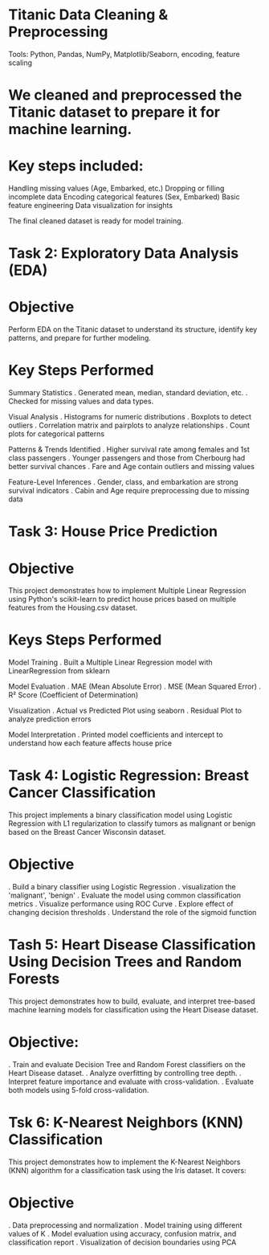 # Titanic Data Cleaning & Preprocessing
  Tools: Python, Pandas, NumPy, Matplotlib/Seaborn, encoding, feature scaling 
# We cleaned and preprocessed the Titanic dataset to prepare it for machine learning.
# Key steps included:
  Handling missing values (Age, Embarked, etc.)
  Dropping or filling incomplete data
  Encoding categorical features (Sex, Embarked)
  Basic feature engineering 
  Data visualization for insights

The final cleaned dataset is ready for model training.

# Task 2: Exploratory Data Analysis (EDA)

# Objective
Perform EDA on the Titanic dataset to understand its structure, identify key patterns, and prepare for further modeling.
# Key Steps Performed
Summary Statistics
. Generated mean, median, standard deviation, etc.
. Checked for missing values and data types.

Visual Analysis
. Histograms for numeric distributions
. Boxplots to detect outliers
. Correlation matrix and pairplots to analyze relationships
. Count plots for categorical patterns

Patterns & Trends Identified
. Higher survival rate among females and 1st class passengers
. Younger passengers and those from Cherbourg had better survival chances
. Fare and Age contain outliers and missing values

Feature-Level Inferences
. Gender, class, and embarkation are strong survival indicators
. Cabin and Age require preprocessing due to missing data

# Task 3: House Price Prediction
# Objective
This project demonstrates how to implement Multiple Linear Regression using Python's scikit-learn to predict house prices based on multiple features from the Housing.csv dataset.
# Keys Steps Performed
Model Training
. Built a Multiple Linear Regression model with LinearRegression from sklearn

Model Evaluation
. MAE (Mean Absolute Error)
. MSE (Mean Squared Error)
. R² Score (Coefficient of Determination)

Visualization
. Actual vs Predicted Plot using seaborn
. Residual Plot to analyze prediction errors

Model Interpretation
. Printed model coefficients and intercept to understand how each feature affects house price

# Task 4: Logistic Regression: Breast Cancer Classification
This project implements a binary classification model using Logistic Regression with L1 regularization to classify tumors as malignant or benign based on the Breast Cancer Wisconsin dataset.

# Objective
. Build a binary classifier using Logistic Regression
. visualization the 'malignant', 'benign'
. Evaluate the model using common classification metrics
. Visualize performance using ROC Curve
. Explore effect of changing decision thresholds
. Understand the role of the sigmoid function

# Tash 5: Heart Disease Classification Using Decision Trees and Random Forests
This project demonstrates how to build, evaluate, and interpret tree-based machine learning models for classification using the Heart Disease dataset.

# Objective:
. Train and evaluate Decision Tree and Random Forest classifiers on the Heart Disease dataset.
. Analyze overfitting by controlling tree depth.
. Interpret feature importance and evaluate with cross-validation.
. Evaluate both models using 5-fold cross-validation.

# Tsk 6: K-Nearest Neighbors (KNN) Classification
This project demonstrates how to implement the K-Nearest Neighbors (KNN) algorithm for a classification task using the Iris dataset. It covers:

# Objective
. Data preprocessing and normalization
. Model training using different values of K
. Model evaluation using accuracy, confusion matrix, and classification report
. Visualization of decision boundaries using PCA

